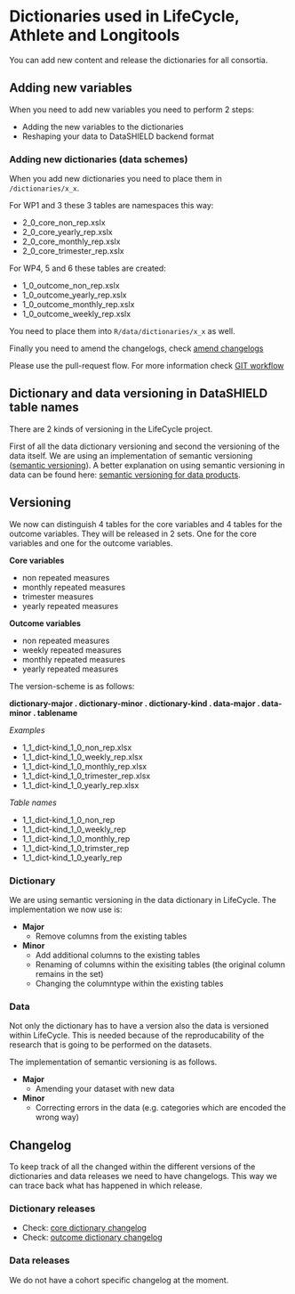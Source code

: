 # Dictionaries used in LifeCycle, Athlete and Longitools
You can add new content and release the dictionaries for all consortia.

## Adding new variables
When you need to add new variables you need to perform 2 steps:
- Adding the new variables to the dictionaries
- Reshaping your data to DataSHIELD backend format

### Adding new dictionaries (data schemes)
When you add new dictionaries you need to place them in ```/dictionaries/x_x```.

For WP1 and 3 these 3 tables are namespaces this way:
- 2_0_core_non_rep.xslx
- 2_0_core_yearly_rep.xslx
- 2_0_core_monthly_rep.xslx
- 2_0_core_trimester_rep.xslx

For WP4, 5 and 6 these tables are created:
- 1_0_outcome_non_rep.xslx
- 1_0_outcome_yearly_rep.xslx
- 1_0_outcome_monthly_rep.xslx
- 1_0_outcome_weekly_rep.xslx

You need to place them into ```R/data/dictionaries/x_x``` as well. 

Finally you need to amend the changelogs, check [amend changelogs](#changelog)

Please use the pull-request flow. For more information check [GIT workflow](https://github.com/lifecycle-project/analysis-tutorials/blob/master/GIT-WORKFLOW.md)

## Dictionary and data versioning in DataSHIELD table names
There are 2 kinds of versioning in the LifeCycle project.

First of all the data dictionary versioning and second the versioning of the data itself. We are using an implementation of semantic versioning ([semantic versioning](https://semver.org)). A better explanation on using semantic versioning in data can be found here: [semantic versioning for data products](https://medium.com/data-architect/semantic-versioning-for-data-products-2b060962093).

## Versioning
We now can distinguish 4 tables for the core variables and 4 tables for the outcome variables. They will be released in 2 sets. One for the core variables and one for the outcome variables.

**Core variables**
* non repeated measures
* monthly repeated measures
* trimester measures
* yearly repeated measures


**Outcome variables**
* non repeated measures
* weekly repeated measures
* monthly repeated measures
* yearly repeated measures


The version-scheme is as follows:

**dictionary-major . dictionary-minor . dictionary-kind . data-major . data-minor . tablename**

*Examples*
* 1_1_dict-kind_1_0_non_rep.xlsx
* 1_1_dict-kind_1_0_weekly_rep.xlsx
* 1_1_dict-kind_1_0_monthly_rep.xlsx
* 1_1_dict-kind_1_0_trimester_rep.xlsx
* 1_1_dict-kind_1_0_yearly_rep.xlsx

*Table names*
* 1_1_dict-kind_1_0_non_rep
* 1_1_dict-kind_1_0_weekly_rep
* 1_1_dict-kind_1_0_monthly_rep
* 1_1_dict-kind_1_0_trimster_rep
* 1_1_dict-kind_1_0_yearly_rep

### Dictionary
We are using semantic versioning in the data dictionary in LifeCycle. The implementation we now use is:

* **Major**
  * Remove columns from the existing tables
* **Minor**
  * Add additional columns to the existing tables
  * Renaming of columns within the exisiting tables (the original column remains in the set)
  * Changing the columntype within the existing tables

### Data
Not only the dictionary has to have a version also the data is versioned within LifeCycle. This is needed because of the reproducability of the research that is going to be performed on the datasets.

The implementation of semantic versioning is as follows.
* **Major**
  * Amending your dataset with new data
* **Minor**
  * Correcting errors in the data (e.g. categories which are encoded the wrong way)

## Changelog
To keep track of all the changed within the different versions of the dictionaries and data releases we need to have changelogs. This way we can trace back what has happened in which release.

### Dictionary releases
* Check: [core dictionary changelog](./changelogs/CORE_DICTIONARY_CHANGELOG.md)
* Check: [outcome dictionary changelog](./changelogs/OUTCOME_DICTIONARY_CHANGELOG.md)


### Data releases
We do not have a cohort specific changelog at the moment.
